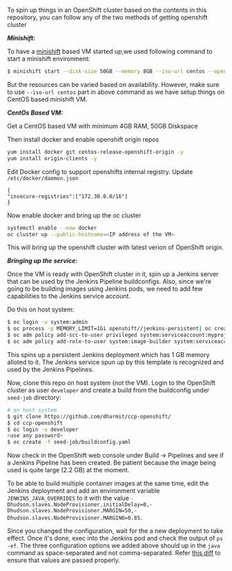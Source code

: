 To spin up things in an OpenShift cluster based on the contents in this
repository, you can follow any of the two methods of getting openshift cluster

***Minishift:***

To have a
[minishift](https://github.com/minishift/minishift/) based VM started up,we used following command to start a minishift environment:

```bash
$ minishift start --disk-size 50GB --memory 8GB --iso-url centos --openshift-version 3.9.0
```

But the resources can be varied based on availability. However, make sure to
use `--iso-url centos` part in above command as we have setup things on CentOS
based minishift VM.

***CentOs Based VM:***

Get a CentOS based VM with minimum 4GB RAM, 50GB Diskspace

Then install docker and enable openshift origin repos

```bash
yum install docker git centos-release-openshift-origin -y
yum install origin-clients -y
```
Edit Docker config to support openshifts internal registry. Update `/etc/docker/daemon.json`

```
{
"insecure-registries":["172.30.0.0/16"]
}
```
Now enable docker and bring up the oc cluster

```bash
systemctl enable --now docker
oc cluster up --public-hostname=<IP address of the VM>
```
This will bring up the openshift cluster with latest verion of OpenShift origin.

***Bringing up the service:***

Once the VM is ready with OpenShift cluster in it, spin up a Jenkins server that can be used by the Jenkins
Pipeline buildconfigs. Also, since we're going to be building images using
Jenkins pods, we need to add few capabilities to the Jenkins service account.

Do this on host system:

```bash
$ oc login -u system:admin
$ oc process -p MEMORY_LIMIT=1Gi openshift//jenkins-persistent| oc create -f -
$ oc adm policy add-scc-to-user privileged system:serviceaccount:myproject:jenkins
$ oc adm policy add-role-to-user system:image-builder system:serviceaccount:myproject:jenkins
```

This spins up a persistent Jenkins deployment which has 1 GB memory alloted to
it. The Jenkins service spun up by this template is recognized and used by the
Jenkins Pipelines.

Now, clone this repo on host system (not the VM). Login to the OpenShift
cluster as user `developer` and create a build from the buildconfig under
`seed-job` directory:

```bash
# on host system
$ git clone https://github.com/dharmit/ccp-openshift/
$ cd ccp-openshift
$ oc login -u developer
<use any password>
$ oc create -f seed-job/buildconfig.yaml
```

Now check in the OpenShift web console under Build -> Pipelines and see if a
Jenkins Pipeline has been created. Be patient because the image being used is
quite large (2.2 GB) at the moment.

To be able to build multiple container images at the same time, edit the
Jenkins deployment and add an environment variable `JENKINS_JAVA_OVERRIDES` to
it with the value
`-Dhudson.slaves.NodeProvisioner.initialDelay=0,-Dhudson.slaves.NodeProvisioner.MARGIN=50,-Dhudson.slaves.NodeProvisioner.MARGIN0=0.85`.

Since you changed the configuration, wait for the a new deployment to take
effect. Once it's done, exec into the Jenkins pod and check the output of `ps
-ef`. The three configuration options we added above should up in the `java`
command as space-separated and not comma-separated. Refer [this
diff](https://github.com/openshift/openshift-docs/pull/7259/files?short_path=05f80f3#diff-05f80f3ab954ce57c630417065819109)
to ensure that values are passed properly.
